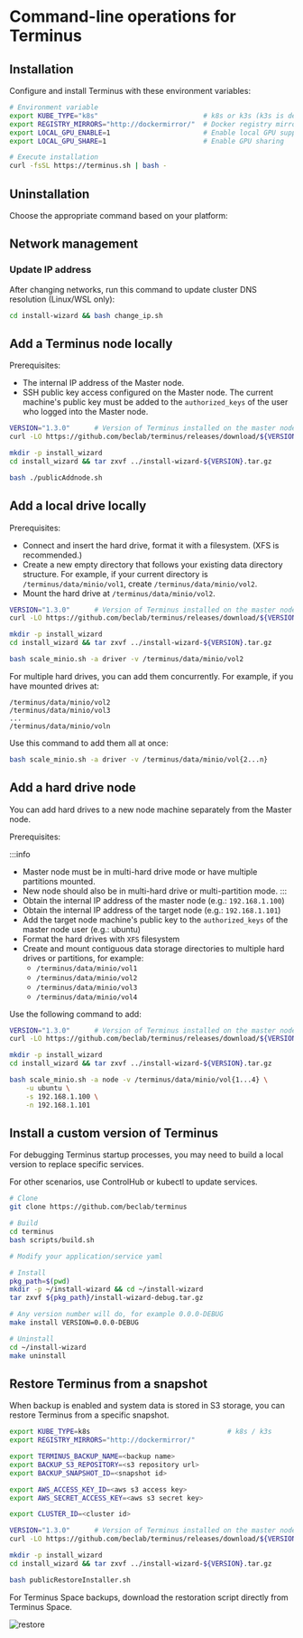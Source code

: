 # Command-line operations for Terminus

## Installation
Configure and install Terminus with these environment variables:

```sh
# Environment variable
export KUBE_TYPE="k8s"                          # k8s or k3s (k3s is default)
export REGISTRY_MIRRORS="http://dockermirror/"  # Docker registry mirror URL
export LOCAL_GPU_ENABLE=1                       # Enable local GPU support if hardware is installed on the node
export LOCAL_GPU_SHARE=1                        # Enable GPU sharing

# Execute installation
curl -fsSL https://terminus.sh | bash -
```

## Uninstallation

Choose the appropriate command based on your platform:

<tabs>
<template #Linux,-Raspberry-Pi,-and-Windows-(WSL)>

```sh
cd install-wizard && bash uninstall_cmd.sh
```
</template>
<template #macOS>

```sh
bash uninstall_macos.sh
```
</template>
</tabs>

## Network management

### Update IP address
After changing networks, run this command to update cluster DNS resolution (Linux/WSL only):

```sh
cd install-wizard && bash change_ip.sh
```

## Add a Terminus node locally
Prerequisites:
- The internal IP address of the Master node.
- SSH public key access configured on the Master node. The current machine's public key must be added to the `authorized_keys` of the user who logged into the Master node.

```sh
VERSION="1.3.0"      # Version of Terminus installed on the master node
curl -LO https://github.com/beclab/terminus/releases/download/${VERSION}/install-wizard-v${VERSION}.tar.gz

mkdir -p install_wizard
cd install_wizard && tar zxvf ../install-wizard-${VERSION}.tar.gz

bash ./publicAddnode.sh
```

## Add a local drive locally
Prerequisites:
* Connect and insert the hard drive, format it with a filesystem. (XFS is recommended.)
* Create a new empty directory that follows your existing data directory structure. For example, if your current directory is `/terminus/data/minio/vol1`, create `/terminus/data/minio/vol2`.
* Mount the hard drive at `/terminus/data/minio/vol2`.

```sh
VERSION="1.3.0"      # Version of Terminus installed on the master node
curl -LO https://github.com/beclab/terminus/releases/download/${VERSION}/install-wizard-v${VERSION}.tar.gz

mkdir -p install_wizard
cd install_wizard && tar zxvf ../install-wizard-${VERSION}.tar.gz

bash scale_minio.sh -a driver -v /terminus/data/minio/vol2
```
For multiple hard drives, you can add them concurrently. For example, if you have mounted drives at:
```
/terminus/data/minio/vol2
/terminus/data/minio/vol3
...
/terminus/data/minio/voln
```
Use this command to add them all at once:
```sh
bash scale_minio.sh -a driver -v /terminus/data/minio/vol{2...n}
```

## Add a hard drive node

You can add hard drives to a new node machine separately from the Master node.

Prerequisites:

:::info
- Master node must be in multi-hard drive mode or have multiple partitions mounted.
- New node should also be in multi-hard drive or multi-partition mode.
:::
- Obtain the internal IP address of the master node (e.g.: `192.168.1.100`)
- Obtain the internal IP address of the target node (e.g.: `192.168.1.101`)
- Add the target node machine's public key to the `authorized_keys` of the master node user (e.g.: ubuntu)
- Format the hard drives with `XFS` filesystem
- Create and mount contiguous data storage directories to multiple hard drives or partitions, for example:
    - `/terminus/data/minio/vol1`
    - `/terminus/data/minio/vol2`
    - `/terminus/data/minio/vol3`
    - `/terminus/data/minio/vol4`

Use the following command to add:
```sh
VERSION="1.3.0"      # Version of Terminus installed on the master node
curl -LO https://github.com/beclab/terminus/releases/download/${VERSION}/install-wizard-v${VERSION}.tar.gz

mkdir -p install_wizard
cd install_wizard && tar zxvf ../install-wizard-${VERSION}.tar.gz

bash scale_minio.sh -a node -v /terminus/data/minio/vol{1...4} \
    -u ubuntu \
    -s 192.168.1.100 \
    -n 192.168.1.101
```

## Install a custom version of Terminus

For debugging Terminus startup processes, you may need to build a local version to replace specific services.

For other scenarios, use ControlHub or kubectl to update services.

```sh
# Clone
git clone https://github.com/beclab/terminus

# Build
cd terminus
bash scripts/build.sh

# Modify your application/service yaml

# Install
pkg_path=$(pwd)
mkdir -p ~/install-wizard && cd ~/install-wizard
tar zxvf ${pkg_path}/install-wizard-debug.tar.gz

# Any version number will do, for example 0.0.0-DEBUG
make install VERSION=0.0.0-DEBUG

# Uninstall
cd ~/install-wizard
make uninstall
```

## Restore Terminus from a snapshot

When backup is enabled and system data is stored in S3 storage, you can restore Terminus from a specific snapshot.

```sh
export KUBE_TYPE=k8s                                  # k8s / k3s
export REGISTRY_MIRRORS="http://dockermirror/"

export TERMINUS_BACKUP_NAME=<backup name>
export BACKUP_S3_REPOSITORY=<s3 repository url>
export BACKUP_SNAPSHOT_ID=<snapshot id>

export AWS_ACCESS_KEY_ID=<aws s3 access key>
export AWS_SECRET_ACCESS_KEY=<aws s3 secret key>

export CLUSTER_ID=<cluster id>

VERSION="1.3.0"      # Version of Terminus installed on the master node
curl -LO https://github.com/beclab/terminus/releases/download/${VERSION}/install-wizard-v${VERSION}.tar.gz

mkdir -p install_wizard
cd install_wizard && tar zxvf ../install-wizard-${VERSION}.tar.gz

bash publicRestoreInstaller.sh
```

For Terminus Space backups, download the restoration script directly from Terminus Space.

![restore](images/restore.jpg)
